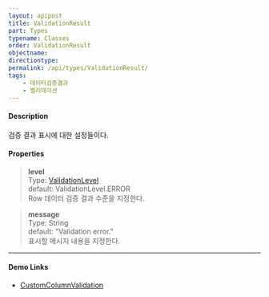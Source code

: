 ```yaml
---
layout: apipost
title: ValidationResult
part: Types
typename: Classes
order: ValidationResult
objectname: 
directiontype: 
permalink: /api/types/ValidationResult/
tags: 
    - 데이터검증결과
    - 벨리데이션
---
```



#### Description

 검증 결과 표시에 대한 설정들이다.

#### Properties

> **level**  
> Type: [ValidationLevel](/api/types/ValidationLevel)  
> default: ValidationLevel.ERROR  
> Row 데이터 검증 결과 수준을 지정한다.  

> **message**   
> Type: String    
> default: "Validation error."   
> 표시할 메시지 내용을 지정한다.  

---

#### Demo Links

* [CustomColumnValidation](http://demo.realgrid.com/Validation/CustomColumnValidation/)